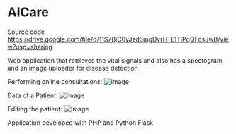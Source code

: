 # AICare

Source code
https://drive.google.com/file/d/11S7BjC0yJzd6mgDvrH_E1TiPqQFosJwB/view?usp=sharing

Web application that retrieves the vital signals and also has a spectogram and an image uploader for disease detection


Performing online consultations:
![image](https://user-images.githubusercontent.com/26171557/187045554-6c4fa5ca-2b9a-4c41-a160-595801a25366.png)

Data of a Patient:
![image](https://user-images.githubusercontent.com/26171557/187045563-8e9ccb9a-4e4a-4b50-b946-5b7c892d1e4c.png)

Editing the patient:
![image](https://user-images.githubusercontent.com/26171557/187045573-a200ad9d-e284-4af5-996e-0a93b6ebbcff.png)

Application developed with PHP and Python Flask
